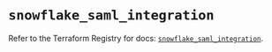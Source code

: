 # `snowflake_saml_integration`

Refer to the Terraform Registry for docs: [`snowflake_saml_integration`](https://registry.terraform.io/providers/snowflake-labs/snowflake/0.93.0/docs/resources/saml_integration).
